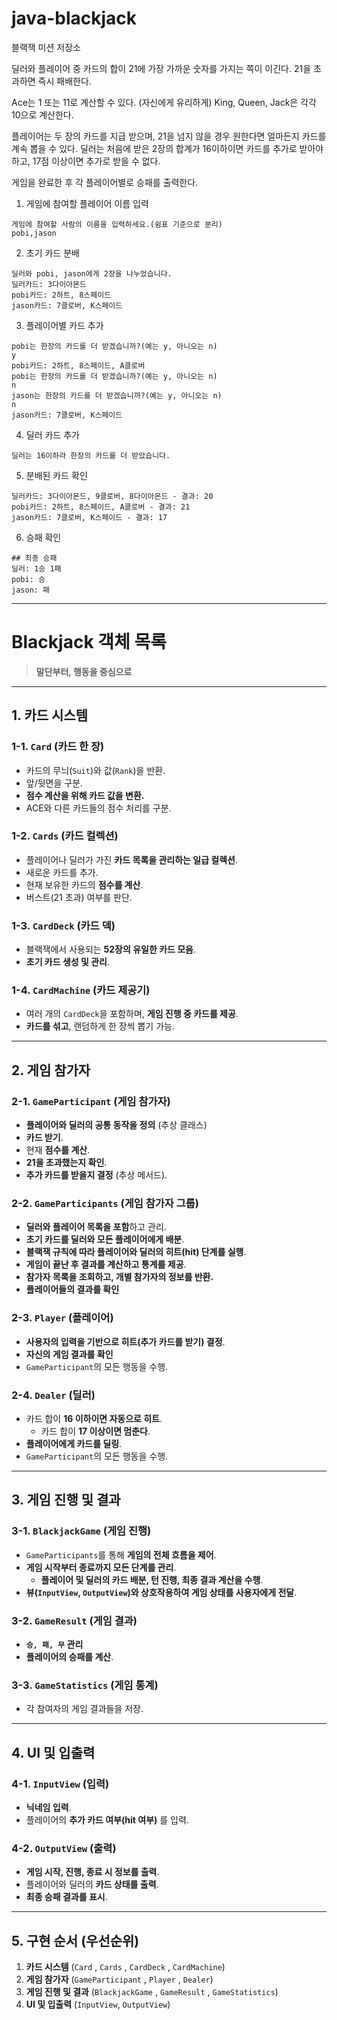 # java-blackjack

블랙잭 미션 저장소

딜러와 플레이어 중 카드의 합이 21에 가장 가까운 숫자를 가지는 쪽이 이긴다.
21을 초과하면 즉시 패배한다.

Ace는 1 또는 11로 계산할 수 있다. (자신에게 유리하게)
King, Queen, Jack은 각각 10으로 계산한다.

플레이어는 두 장의 카드를 지급 받으며, 21을 넘지 않을 경우 원한다면 얼마든지 카드를 계속 뽑을 수 있다.
딜러는 처음에 받은 2장의 합계가 16이하이면 카드를 추가로 받아야 하고, 17점 이상이면 추가로 받을 수 없다.

게임을 완료한 후 각 플레이어별로 승패를 출력한다.

1. 게임에 참여할 플레이어 이름 입력
```
게임에 참여할 사람의 이름을 입력하세요.(쉼표 기준으로 분리)
pobi,jason
```

2. 초기 카드 분배
```
딜러와 pobi, jason에게 2장을 나누었습니다.
딜러카드: 3다이아몬드
pobi카드: 2하트, 8스페이드
jason카드: 7클로버, K스페이드
```

3. 플레이어별 카드 추가
```
pobi는 한장의 카드를 더 받겠습니까?(예는 y, 아니오는 n)
y
pobi카드: 2하트, 8스페이드, A클로버
pobi는 한장의 카드를 더 받겠습니까?(예는 y, 아니오는 n)
n
jason는 한장의 카드를 더 받겠습니까?(예는 y, 아니오는 n)
n
jason카드: 7클로버, K스페이드
```

4. 딜러 카드 추가
```
딜러는 16이하라 한장의 카드를 더 받았습니다.
```

5. 분배된 카드 확인
```
딜러카드: 3다이아몬드, 9클로버, 8다이아몬드 - 결과: 20
pobi카드: 2하트, 8스페이드, A클로버 - 결과: 21
jason카드: 7클로버, K스페이드 - 결과: 17
```

6. 승패 확인
```
## 최종 승패
딜러: 1승 1패
pobi: 승 
jason: 패
```

___

# **Blackjack 객체 목록**
> **말단부터, 행동을 중심으로**

---

## **1. 카드 시스템**
### **1-1. `Card` (카드 한 장)**
- 카드의 무늬(`Suit`)와 값(`Rank`)을 반환.
- 앞/뒷면을 구분.
- **점수 계산을 위해 카드 값을 변환.**
- ACE와 다른 카드들의 점수 처리를 구분.

### **1-2. `Cards` (카드 컬렉션)**
- 플레이어나 딜러가 가진 **카드 목록을 관리하는 일급 컬렉션**.
- 새로운 카드를 추가.
- 현재 보유한 카드의 **점수를 계산**.
- 버스트(21 초과) 여부를 판단.

### **1-3. `CardDeck` (카드 덱)**
- 블랙잭에서 사용되는 **52장의 유일한 카드 모음**.
- **초기 카드 생성 및 관리**.

### **1-4. `CardMachine` (카드 제공기)**
- 여러 개의 `CardDeck`을 포함하며, **게임 진행 중 카드를 제공**.
- **카드를 섞고**, 랜덤하게 한 장씩 뽑기 가능.

---

## **2. 게임 참가자**
### **2-1. `GameParticipant` (게임 참가자)**
- **플레이어와 딜러의 공통 동작을 정의** (추상 클래스)
- **카드 받기**.
- 현재 **점수를 계산**.
- **21을 초과했는지 확인**.
- **추가 카드를 받을지 결정** (추상 메서드).

### **2-2. `GameParticipants` (게임 참가자 그룹)**
- **딜러와 플레이어 목록을 포함**하고 관리.
- **초기 카드를 딜러와 모든 플레이어에게 배분**.
- **블랙잭 규칙에 따라 플레이어와 딜러의 히트(hit) 단계를 실행**.
- **게임이 끝난 후 결과를 계산하고 통계를 제공**.
- **참가자 목록을 조회하고, 개별 참가자의 정보를 반환.**
- **플레이어들의 결과를 확인**

### **2-3. `Player` (플레이어)**
- **사용자의 입력을 기반으로 히트(추가 카드를 받기) 결정**.
- **자신의 게임 결과를 확인**
- `GameParticipant`의 모든 행동을 수행.

### **2-4. `Dealer` (딜러)**
- 카드 합이 **16 이하이면 자동으로 히트**.
    - 카드 합이 **17 이상이면 멈춘다**.
- **플레이어에게 카드를 딜링**.
- `GameParticipant`의 모든 행동을 수행.

---

## **3. 게임 진행 및 결과**
### **3-1. `BlackjackGame` (게임 진행)**
- `GameParticipants`를 통해 **게임의 전체 흐름을 제어**.
- **게임 시작부터 종료까지 모든 단계를 관리**.
  - **플레이어 및 딜러의 카드 배분, 턴 진행, 최종 결과 계산을 수행**.
- **뷰(`InputView`, `OutputView`)와 상호작용하여 게임 상태를 사용자에게 전달**.

### **3-2. `GameResult` (게임 결과)**
- **`승, 패, 무` 관리**
- **플레이어의 승패를 계산**.

### **3-3. `GameStatistics` (게임 통계)**
- 각 참여자의 게임 결과들을 저장.

---

## **4. UI 및 입출력**
### **4-1. `InputView` (입력)**
- **닉네임 입력**.
- 플레이어의 **추가 카드 여부(hit 여부)** 를 입력.

### **4-2. `OutputView` (출력)**
- **게임 시작, 진행, 종료 시 정보를 출력**.
- 플레이어와 딜러의 **카드 상태를 출력**.
- **최종 승패 결과를 표시**.

---

## **5. 구현 순서 (우선순위)**
1. **카드 시스템** (`Card` , `Cards` , `CardDeck` , `CardMachine`)  
2. **게임 참가자** (`GameParticipant` , `Player` , `Dealer`)  
3. **게임 진행 및 결과** (`BlackjackGame` , `GameResult` , `GameStatistics`)  
4. **UI 및 입출력** (`InputView`, `OutputView`)
